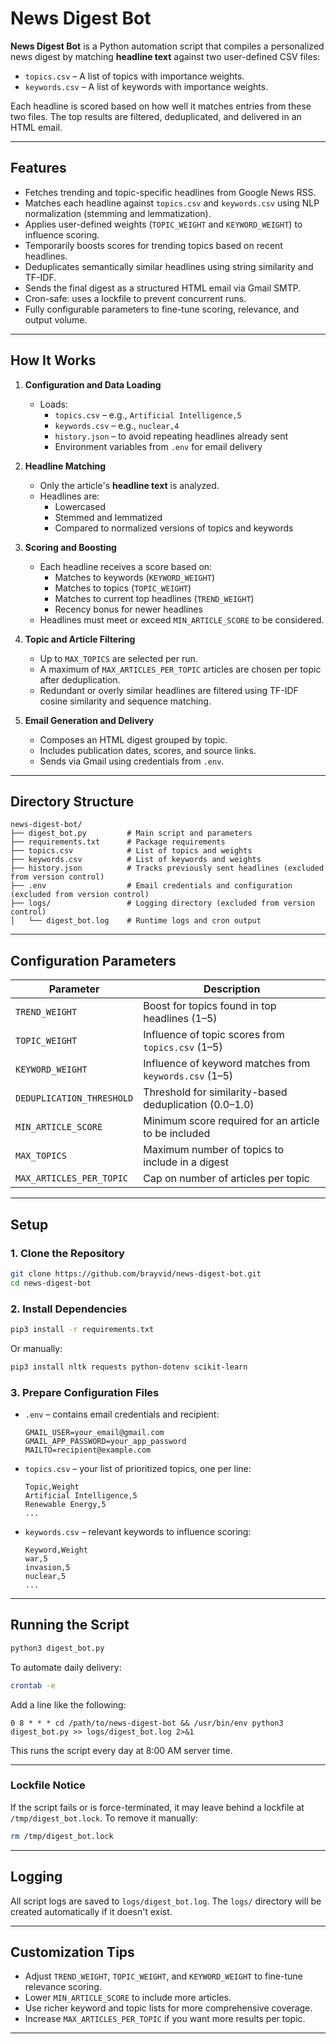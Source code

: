 # News Digest Bot

**News Digest Bot** is a Python automation script that compiles a personalized news digest by matching **headline text** against two user-defined CSV files:

- `topics.csv` – A list of topics with importance weights.
- `keywords.csv` – A list of keywords with importance weights.

Each headline is scored based on how well it matches entries from these two files. The top results are filtered, deduplicated, and delivered in an HTML email.

---

## Features

- Fetches trending and topic-specific headlines from Google News RSS.
- Matches each headline against `topics.csv` and `keywords.csv` using NLP normalization (stemming and lemmatization).
- Applies user-defined weights (`TOPIC_WEIGHT` and `KEYWORD_WEIGHT`) to influence scoring.
- Temporarily boosts scores for trending topics based on recent headlines.
- Deduplicates semantically similar headlines using string similarity and TF-IDF.
- Sends the final digest as a structured HTML email via Gmail SMTP.
- Cron-safe: uses a lockfile to prevent concurrent runs.
- Fully configurable parameters to fine-tune scoring, relevance, and output volume.

---

## How It Works

1. **Configuration and Data Loading**
   - Loads:
     - `topics.csv` – e.g., `Artificial Intelligence,5`
     - `keywords.csv` – e.g., `nuclear,4`
     - `history.json` – to avoid repeating headlines already sent
     - Environment variables from `.env` for email delivery

2. **Headline Matching**
   - Only the article's **headline text** is analyzed.
   - Headlines are:
     - Lowercased
     - Stemmed and lemmatized
     - Compared to normalized versions of topics and keywords

3. **Scoring and Boosting**
   - Each headline receives a score based on:
     - Matches to keywords (`KEYWORD_WEIGHT`)
     - Matches to topics (`TOPIC_WEIGHT`)
     - Matches to current top headlines (`TREND_WEIGHT`)
     - Recency bonus for newer headlines
   - Headlines must meet or exceed `MIN_ARTICLE_SCORE` to be considered.

4. **Topic and Article Filtering**
   - Up to `MAX_TOPICS` are selected per run.
   - A maximum of `MAX_ARTICLES_PER_TOPIC` articles are chosen per topic after deduplication.
   - Redundant or overly similar headlines are filtered using TF-IDF cosine similarity and sequence matching.

5. **Email Generation and Delivery**
   - Composes an HTML digest grouped by topic.
   - Includes publication dates, scores, and source links.
   - Sends via Gmail using credentials from `.env`.

---

## Directory Structure

```plaintext
news-digest-bot/
├── digest_bot.py         # Main script and parameters
├── requirements.txt      # Package requirements
├── topics.csv            # List of topics and weights
├── keywords.csv          # List of keywords and weights
├── history.json          # Tracks previously sent headlines (excluded from version control)
├── .env                  # Email credentials and configuration (excluded from version control)
├── logs/                 # Logging directory (excluded from version control)
│   └── digest_bot.log    # Runtime logs and cron output
```

---

## Configuration Parameters

| Parameter                  | Description |
|---------------------------|-------------|
| `TREND_WEIGHT`            | Boost for topics found in top headlines (1–5) |
| `TOPIC_WEIGHT`            | Influence of topic scores from `topics.csv` (1–5) |
| `KEYWORD_WEIGHT`          | Influence of keyword matches from `keywords.csv` (1–5) |
| `DEDUPLICATION_THRESHOLD` | Threshold for similarity-based deduplication (0.0–1.0) |
| `MIN_ARTICLE_SCORE`       | Minimum score required for an article to be included |
| `MAX_TOPICS`              | Maximum number of topics to include in a digest |
| `MAX_ARTICLES_PER_TOPIC`  | Cap on number of articles per topic |
---

## Setup

### 1. Clone the Repository

```bash
git clone https://github.com/brayvid/news-digest-bot.git
cd news-digest-bot
```

### 2. Install Dependencies

```bash
pip3 install -r requirements.txt
```

Or manually:

```bash
pip3 install nltk requests python-dotenv scikit-learn
```


### 3. Prepare Configuration Files

- `.env` – contains email credentials and recipient:
  ```env
  GMAIL_USER=your_email@gmail.com
  GMAIL_APP_PASSWORD=your_app_password
  MAILTO=recipient@example.com
  ```
- `topics.csv` – your list of prioritized topics, one per line:
  ```
  Topic,Weight
  Artificial Intelligence,5
  Renewable Energy,5
  ...
  ```
- `keywords.csv` – relevant keywords to influence scoring:
  ```
  Keyword,Weight
  war,5
  invasion,5
  nuclear,5
  ...
  ```
---

## Running the Script

```bash
python3 digest_bot.py
```

To automate daily delivery:

```bash
crontab -e
```

Add a line like the following:

```
0 8 * * * cd /path/to/news-digest-bot && /usr/bin/env python3 digest_bot.py >> logs/digest_bot.log 2>&1
```

This runs the script every day at 8:00 AM server time.

---

### Lockfile Notice

If the script fails or is force-terminated, it may leave behind a lockfile at `/tmp/digest_bot.lock`. To remove it manually:

```bash
rm /tmp/digest_bot.lock
```

---

## Logging

All script logs are saved to `logs/digest_bot.log`. The `logs/` directory will be created automatically if it doesn't exist.

---

## Customization Tips

- Adjust `TREND_WEIGHT`, `TOPIC_WEIGHT`, and `KEYWORD_WEIGHT` to fine-tune relevance scoring.
- Lower `MIN_ARTICLE_SCORE` to include more articles.
- Use richer keyword and topic lists for more comprehensive coverage.
- Increase `MAX_ARTICLES_PER_TOPIC` if you want more results per topic.
---